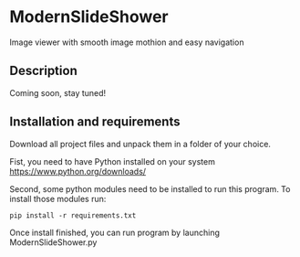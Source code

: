 # ModernSlideShower
Image viewer with smooth image mothion and easy navigation


## Description
Coming soon, stay tuned!


## Installation and requirements
Download all project files and unpack them in a folder of your choice.

Fist, you need to have Python installed on your system
https://www.python.org/downloads/

Second, some python modules need to be installed to run this program.
To install those modules run:
```
pip install -r requirements.txt
```
Once install finished, you can run program by launching ModernSlideShower.py

